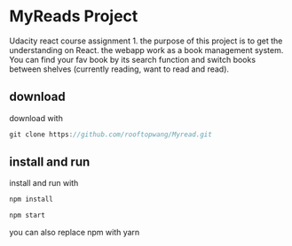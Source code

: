 # MyReads Project
Udacity react course assignment 1. the purpose of this project is to get the understanding on React. the webapp work as a book management system. You can find your fav book by its search function and switch books between shelves (currently reading, want to read and read). 

## download
download with
```js
git clone https://github.com/rooftopwang/Myread.git
```

## install and run
install and run with

```js
npm install
```

```js
npm start
```

you can also replace npm with yarn
